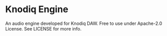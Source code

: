 # Knodiq Engine

An audio engine developed for Knodiq DAW. Free to use under Apache-2.0 License. See LICENSE for more info.
